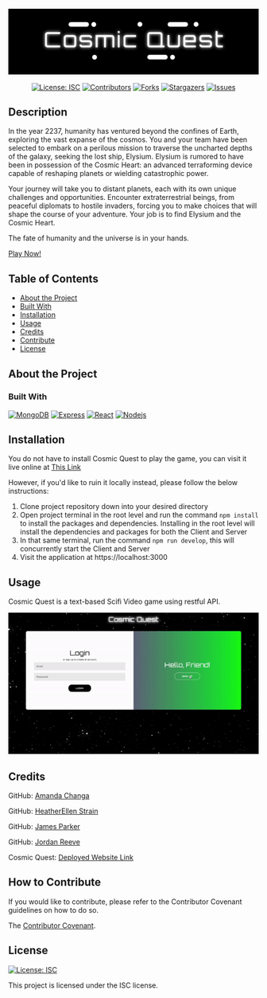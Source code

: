 <div align="center">

![Cosmic Quest](./client/src/assets/images/fullLogo.png)


[![License: ISC](https://img.shields.io/badge/License-ISC-blue.svg)](https://opensource.org/licenses/ISC)
[![Contributors](https://img.shields.io/github/contributors/jreeve65/Cosmic-Quest.svg?style=plastic&logo=appveyor)](https://github.com/jreeve65/Cosmic-Quest/graphs/contributors)
[![Forks](https://img.shields.io/github/forks/jreeve65/Cosmic-Quest.svg?style=plastic&logo=appveyor)](https://github.com/jreeve65/Cosmic-Quest/network/members)
[![Stargazers](https://img.shields.io/github/stars/jreeve65/Cosmic-Quest.svg?style=plastic&logo=appveyor)](https://github.com/jreeve65/Cosmic-Quest/stargazers)
[![Issues](https://img.shields.io/github/issues/jreeve65/Cosmic-Quest.svg?style=plastic&logo=appveyor)](https://github.com/jreeve65/Cosmic-Quest/issues)

</div>

## Description

In the year 2237, humanity has ventured beyond the confines of Earth, exploring the vast expanse of the cosmos. You and your team have been selected to embark on a perilous mission to traverse the uncharted depths of the galaxy, seeking the lost ship, Elysium. Elysium is rumored to have been in possession of the Cosmic Heart: an advanced terraforming device capable of reshaping planets or wielding catastrophic power.

Your journey will take you to distant planets, each with its own unique challenges and opportunities. Encounter extraterrestrial beings, from peaceful diplomats to hostile invaders, forcing you to make choices that will shape the course of your adventure. Your job is to find Elysium and the Cosmic Heart.

The fate of humanity and the universe is in your hands.

[Play Now!](https://cosmic-quest.onrender.com/)

## Table of Contents
- [About the Project](#about-the-project)
- [Built With](#built-with)
- [Installation](#installation)
- [Usage](#usage)
- [Credits](#credits)
- [Contribute](#how-to-contribute)
- [License](#license)

## About the Project

### Built With

[<img height="50" width="50" align="center" alt="MongoDB" src="https://cdn.jsdelivr.net/gh/devicons/devicon@latest/icons/mongodb/mongodb-plain-wordmark.svg">](https://www.mongodb.com/docs/compass/current/) 
[<img height="50" width="50" align="center" alt="Express" src="https://cdn.jsdelivr.net/gh/devicons/devicon@latest/icons/express/express-original.svg">](https://expressjs.com/en/starter/installing.html)
[<img height="50" width="50" align="center" alt="React" src="https://cdn.jsdelivr.net/gh/devicons/devicon@latest/icons/react/react-original-wordmark.svg">](https://react.dev/)
[<img height="50" width="50" align="center" alt="Nodejs" src="https://cdn.jsdelivr.net/gh/devicons/devicon@latest/icons/nodejs/nodejs-plain-wordmark.svg">](https://nodejs.org/en)

## Installation
You do not have to install Cosmic Quest to play the game, you can visit it live online at [This Link](https://cosmic-quest.onrender.com/)

However, if you'd like to ruin it locally instead, please follow the below instructions: 

1. Clone project repository down into your desired directory
2. Open project terminal in the root level and run the command `npm install` to install the packages and dependencies. Installing in the root level will install the dependencies and packages for both the Client and Server
3. In that same terminal, run the command `npm run develop`, this will concurrently start the Client and Server
4. Visit the application at https://localhost:3000

## Usage

Cosmic Quest is a text-based Scifi Video game using restful API.

![](./client/src/assets/images/CosmicQuest-ezgif.com-video-to-gif-converter.gif)

## Credits

GitHub: [Amanda Changa](https://github.com/mandi7469)

GitHub: [HeatherEllen Strain](https://github.com/hestrain)

GitHub: [James Parker](https://github.com/JamesWilliamParker)

GitHub: [Jordan Reeve](https://github.com/jreeve65)

Cosmic Quest: [Deployed Website Link](https://cosmic-quest.onrender.com/)



## How to Contribute

If you would like to contribute, please refer to the Contributor Covenant guidelines on how to do so.

The [Contributor Covenant](https://www.contributor-covenant.org/).

## License

[![License: ISC](https://img.shields.io/badge/License-ISC-blue.svg)](https://opensource.org/licenses/ISC)

This project is licensed under the ISC license.
